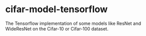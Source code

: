 # cifar-model-tensorflow
The Tensorflow implementation of some models like ResNet and WideResNet on the Cifar-10 or Cifar-100 dataset.
